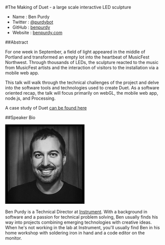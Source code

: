 #The Making of Duet - a large scale interactive LED sculpture

* Name      : Ben Purdy
* Twitter   : [@purdybot][]
* GitHub    : [benpurdy][]
* Website   : [benpurdy.com][]

##Abstract

For one week in September, a field of light appeared in the middle of Portland and transformed an empty lot into the heartbeat of MusicFest Northwest. Through thousands of LEDs, the sculpture reacted to the music from MusicFest artists and the interaction of visitors to the installation via a mobile web app.

This talk will walk through the technical challenges of the project and delve into the software tools and technologies used to create Duet. As a software oriented recap, the talk will focus primarily on webGL, the mobile web app, node.js, and Processing.

A case study of Duet [can be found here](http://weareinstrument.com/work/all/duet)

##Speaker Bio

![](../images/benpurdy.png)

Ben Purdy is a Technical Director at [Instrument](http://www.weareinstrument.com). With a background in software and a passion for technical problem solving, Ben usually finds his way into projects combining emerging technologies with creative ideas. When he's not working in the lab at Instrument, you'll usually find Ben in his home workshop with soldering iron in hand and a code editor on the monitor.

[@purdybot]:http://twitter.com/purdybot
[benpurdy]:http://github.com/benpurdy
[benpurdy.com]:http://benpurdy.com